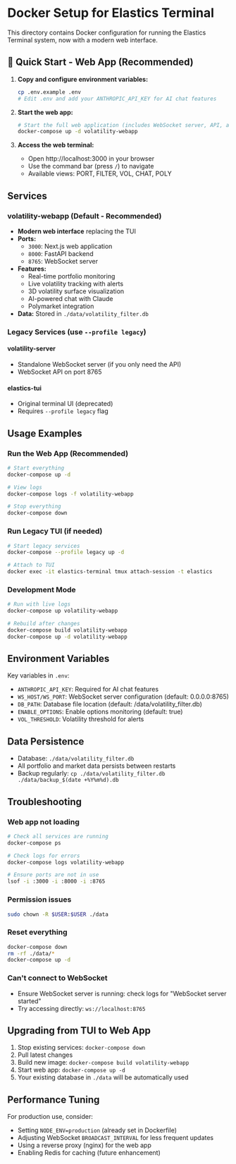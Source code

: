 # Docker Setup for Elastics Terminal

This directory contains Docker configuration for running the Elastics Terminal system, now with a modern web interface.

## 🚀 Quick Start - Web App (Recommended)

1. **Copy and configure environment variables:**
   ```bash
   cp .env.example .env
   # Edit .env and add your ANTHROPIC_API_KEY for AI chat features
   ```

2. **Start the web app:**
   ```bash
   # Start the full web application (includes WebSocket server, API, and web UI)
   docker-compose up -d volatility-webapp
   ```

3. **Access the web terminal:**
   - Open http://localhost:3000 in your browser
   - Use the command bar (press `/`) to navigate
   - Available views: PORT, FILTER, VOL, CHAT, POLY

## Services

### volatility-webapp (Default - Recommended)
- **Modern web interface** replacing the TUI
- **Ports:**
  - `3000`: Next.js web application
  - `8000`: FastAPI backend
  - `8765`: WebSocket server
- **Features:**
  - Real-time portfolio monitoring
  - Live volatility tracking with alerts
  - 3D volatility surface visualization
  - AI-powered chat with Claude
  - Polymarket integration
- **Data:** Stored in `./data/volatility_filter.db`

### Legacy Services (use `--profile legacy`)

#### volatility-server
- Standalone WebSocket server (if you only need the API)
- WebSocket API on port 8765

#### elastics-tui
- Original terminal UI (deprecated)
- Requires `--profile legacy` flag

## Usage Examples

### Run the Web App (Recommended)
```bash
# Start everything
docker-compose up -d

# View logs
docker-compose logs -f volatility-webapp

# Stop everything
docker-compose down
```

### Run Legacy TUI (if needed)
```bash
# Start legacy services
docker-compose --profile legacy up -d

# Attach to TUI
docker exec -it elastics-terminal tmux attach-session -t elastics
```

### Development Mode
```bash
# Run with live logs
docker-compose up volatility-webapp

# Rebuild after changes
docker-compose build volatility-webapp
docker-compose up -d volatility-webapp
```

## Environment Variables

Key variables in `.env`:

- `ANTHROPIC_API_KEY`: Required for AI chat features
- `WS_HOST/WS_PORT`: WebSocket server configuration (default: 0.0.0.0:8765)
- `DB_PATH`: Database file location (default: /data/volatility_filter.db)
- `ENABLE_OPTIONS`: Enable options monitoring (default: true)
- `VOL_THRESHOLD`: Volatility threshold for alerts

## Data Persistence

- Database: `./data/volatility_filter.db`
- All portfolio and market data persists between restarts
- Backup regularly: `cp ./data/volatility_filter.db ./data/backup_$(date +%Y%m%d).db`

## Troubleshooting

### Web app not loading
```bash
# Check all services are running
docker-compose ps

# Check logs for errors
docker-compose logs volatility-webapp

# Ensure ports are not in use
lsof -i :3000 -i :8000 -i :8765
```

### Permission issues
```bash
sudo chown -R $USER:$USER ./data
```

### Reset everything
```bash
docker-compose down
rm -rf ./data/*
docker-compose up -d
```

### Can't connect to WebSocket
- Ensure WebSocket server is running: check logs for "WebSocket server started"
- Try accessing directly: `ws://localhost:8765`

## Upgrading from TUI to Web App

1. Stop existing services: `docker-compose down`
2. Pull latest changes
3. Build new image: `docker-compose build volatility-webapp`
4. Start web app: `docker-compose up -d`
5. Your existing database in `./data` will be automatically used

## Performance Tuning

For production use, consider:
- Setting `NODE_ENV=production` (already set in Dockerfile)
- Adjusting WebSocket `BROADCAST_INTERVAL` for less frequent updates
- Using a reverse proxy (nginx) for the web app
- Enabling Redis for caching (future enhancement)